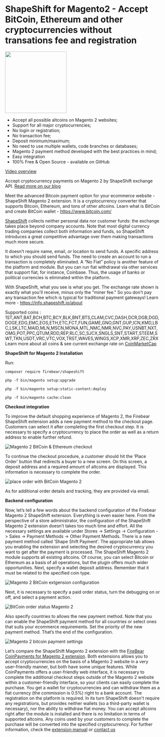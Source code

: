 # ShapeShift for Magento2 - Accept BitCoin, Ethereum and other cryptocurrencies without transations fee and registration

<img src="https://firebearstudio.com/blog/wp-content/uploads/2017/10/Firebear-ShapeShift.png" width="200" />

- Accept all possible altcoins on Magento 2 websites;
- Support for all major cryptocurrencies;
- No login or registration;
- No transaction fee;
- Deposit minimum/maximum;
- No need to use multiple wallets, code branches or databases;
- Magento 2 payment method developed with the best practices in mind; 
- Easy integration 
- 100% Free & Open Source - available on GitHub

<a href="https://www.youtube.com/watch?v=dMk2T-06kxM" target="_blank">Video overview</a>

Accept cryptocurrency payments on Magento 2 by ShapeShift exchange API. <a href="https://firebearstudio.com/blog/firebear-shapeshift-magento-2-extension.html">Read more on our blog</a> 

Meet the advanced Bitcoin payment option for your ecommerce website - ShapeShift Magento 2 extension. It is a cryptocurrency converter that supports Bitcoin, Ethereum, and tons of other altcoins. Learn what is BitCoin and create BitCoin wallet - https://www.bitcoin.com/ 

<a href="https://shapeshift.io" target="_blank">ShapeShift</a> collects neither personal data nor customer funds: the exchange takes place beyond company accounts. Note that most digital currency trading companies collect both information and funds, so ShapeShift introduces a great competitive advantage over them making transactions much more secure.

It doesn’t require name, email, or location to send funds. A specific address to which you should send funds. The need to create an account to run a transaction is completely eliminated.
A “No Fiat” policy is another feature of the platform and module. But you can run fiat withdrawal via other services that support fiat, for instance, Coinbase. Thus, the usage of banks or political currencies is eliminated within the platform.

With ShapeShift, what you see is what you get. The exchange rate shown is exactly what you'll receive, minus only the "miner fee." So you don't pay any transaction fee which is typical for traditional payment gateways! Learn more - https://info.shapeshift.io/about 

Supported coins : 1ST,ANT,BAT,BCH,BTC,BCY,BLK,BNT,BTS,CLAM,CVC,DASH,DCR,DGB,DGD,DOGE,EDG,EMC,EOS,ETH,ETC,FCT,FUN,GAME,GNO,GNT,GUP,ICN,KMD,LBC,LSK,LTC,MAID,MLN,MSCN,MONA,MTL,NMC,NMR,NVC,PAY,USNBT,NXT,OMG,POT,PPC,QTUM,RDD,REP,RLC,SC,SJCX,SNGLS,SNT,START,STEEM,SWT,TKN,USDT,VRC,VTC,VOX,TRST,WAVES,WINGS,XCP,XMR,XRP,ZEC,ZRX
Learn more about all coins & see current exchange rate on <a href="https://coinmarketcap.com/" target="_blank">CoinMarketCap</a>

<b>ShapeShift for Magento 2 Installation</b>

Run:
```
composer require firebear/shapeshift
```
``` 
php -f bin/magento setup:upgrade
```
```
php -f bin/magento setup:static-content:deploy
```
```
php -f bin/magento cache:clean
```
<b>Checkout integration</b>

To improve the default shopping experience of Magento 2, the Firebear ShapeShift extension adds a new payment method to the checkout page.  Customers can select it after completing the first checkout step. It is necessary to specify a cryptocurrency to place the order as well as a return address to enable further refund. 

<img src="https://firebearstudio.com/blog/wp-content/uploads/2017/10/Magento-2-ShapeShift-Checkout.gif" alt="Magento 2 BitCoin & Ethereum checkout" title="Accept BitCoin on Magento 2">

To continue the checkout procedure, a customer should hit the ‘Place Order’ button that redirects a buyer to a new screen. On this screen, a deposit address and a required amount of altcoins are displayed. This information is necessary to complete the order.

<img src="https://firebearstudio.com/blog/wp-content/uploads/2017/10/Magento-2-ShapeShift-Integration.jpg" alt="place order with BitCoin Magento 2" title="BitCoin integration Magento 2" />

As for additional order details and tracking, they are provided via email. 

<b>Backend configuration</b>

Now, let’s tell a few words about the backend configuration of the Firebear Magento 2 ShapeShift extension. Everything is even easier here. From the perspective of a store administrator, the configuration of the ShapeShift Magento 2 extension doesn’t takes too much time and effort. All the necessary settings are available under Stores -> Settings -> Configuration -> Sales -> Payment Methods -> Other Payment Methods. There is a new payment method called ‘Shape Shift Payment’. The appropriate tab allows you enabling the extension and selecting the desired cryptocurrency you want to get after the payment is processed. The ShapeShift Magento 2 module supports all existing altcoins. Of course, you can select Bitcoin or Ethereum as a basis of all operations, but the plugin offers much wider opportunities. Next, specify a wallet deposit address. Remember that it must be related to the specified coin type.

<img src="https://firebearstudio.com/blog/wp-content/uploads/2017/10/Magento-2-ShapeShift-Backend.gif" alt="Magento 2 BitCoin extgension configuration" title="Magento 2 admn bitcoin" />

Next, it is necessary to specify a paid order status, turn the debugging on or off, and select a payment action. 

<img src="https://firebearstudio.com/blog/wp-content/uploads/2017/10/Magento-2-ShapeShift-Order-Status.jpg" alt="BitCoin order status Magento 2" title="Ethereum integration Magento 2" />

Also specify countries to allows the new payment method. Note that you can enable the ShapeShift payment method for all countries or select ones that suits your ecommerce requirements. Set the priority of the new payment method. That’s the end of the configuration.

<img src="https://firebearstudio.com/blog/wp-content/uploads/2017/10/Magento-2-ShapeShift-Applicable-Countries.gif" alt="Magento 2 bitcoin payment settings" />

Let’s compare the ShapeShift Magento 2 extension with the <a href="https://firebearstudio.com/coinpayments-for-magento-2-bitcoin-ethereum-cryptocurrency.html">FireBear CoinPayments for Magento 2 extension</a>. Both extensions allows you to accept cryptocurrencies on the basis of a Magento 2 website in a very user-friendly manner, but both have some unique features. While CoinPayments offers a user-friendly web interface, it is necessary to complete the additional checkout steps outside of the Magento 2 website within a customer-friendly interface, so your clients can easily complete the purchase. You get a wallet for cryptocurrencies and can withdraw them as a fiat currency (the commission is 0.5%) right to a bank account. The registration on the platform is required. 
In its turn ShapeShift doesn't require any registrations, but provides neither wallets (so a third-party wallet is necessary), nor the ability to withdraw fiat money. You can accept altcoins right after the module is installed and there is no limitation in terms of supported altcoins. Any coins used by your customers to complete the purchase will be converted into the specified cryptocurrency. For further information, check the <a href="https://firebearstudio.com/blog/firebear-shapeshift-magento-2-extension-manual.html">extension manual</a> or <a href="https://firebearstudio.com/contacts">contact us</a> 



